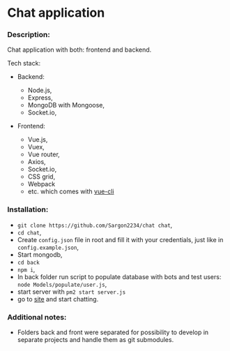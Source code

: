 # Chat application
### Description:
Chat application with both: frontend and backend.

Tech stack:

- Backend:
    - Node.js,
    - Express,
    - MongoDB with Mongoose,
    - Socket.io,
    
    
- Frontend:
    - Vue.js,
    - Vuex,
    - Vue router,
    - Axios,
    - Socket.io,
    - CSS grid,
    - Webpack
    - etc. which comes with [vue-cli](https://www.npmjs.com/package/vue-cli)
    

### Installation:

- `git clone https://github.com/Sargon2234/chat chat`,
- `cd chat`,
- Create `config.json` file in root and fill it with your credentials, just like in `config.example.json`,
- Start mongodb,
- `cd back`
- `npm i`,
- In back folder run script to populate database with bots and test users: `node Models/populate/user.js`,
- start server with `pm2 start server.js`
- go to [site](http://localhost:5000) and start chatting.



### Additional notes:

- Folders back and front were separated for possibility to develop in separate projects and handle them as git submodules.